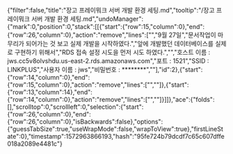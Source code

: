 {"filter":false,"title":"장고 프레이뭐크 서버 개발 환경 세팅.md","tooltip":"/장고 프레이뭐크 서버 개발 환경 세팅.md","undoManager":{"mark":0,"position":0,"stack":[[{"start":{"row":15,"column":0},"end":{"row":26,"column":0},"action":"remove","lines":["","9월 27일","문서작업이 마무리가 되어가는 것 보고 실제 개발을 시작하였다.","앞에 개발했던 데이터베이스를 실제로 구현하기 위해서","RDS 접속 설정 시도을 먼저 시도 하였다.","","호스트 이름 : jws.cc5v8olvshdu.us-east-2.rds.amazonaws.com","포트 : 1521","SSID : LINKPLUS","사용자 이름 : jws","비밀번호 : ********",""],"id":2},{"start":{"row":14,"column":0},"end":{"row":15,"column":0},"action":"remove","lines":["",""]},{"start":{"row":13,"column":14},"end":{"row":14,"column":0},"action":"remove","lines":["",""]}]]},"ace":{"folds":[],"scrolltop":0,"scrollleft":0,"selection":{"start":{"row":26,"column":0},"end":{"row":26,"column":0},"isBackwards":false},"options":{"guessTabSize":true,"useWrapMode":false,"wrapToView":true},"firstLineState":0},"timestamp":1572963866193,"hash":"95fe724b79dcdf7c65c607dffe018a2089e4481c"}